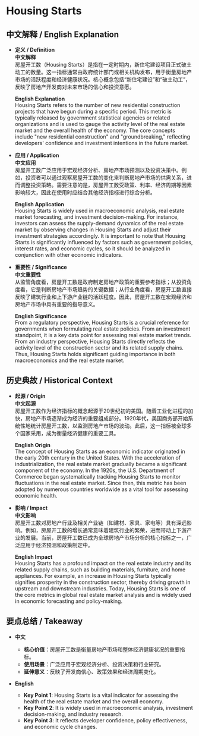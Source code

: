 # Housing Starts

## 中文解释 / English Explanation

* **定义 / Definition**  
  **中文解释**  
  房屋开工数（Housing Starts）是指在一定时期内，新住宅建设项目正式破土动工的数量。这一指标通常由政府统计部门或相关机构发布，用于衡量房地产市场的活跃程度和经济健康状况。核心概念包括“新住宅建设”和“破土动工”，反映了房地产开发商对未来市场的信心和投资意愿。  

  **English Explanation**  
  Housing Starts refers to the number of new residential construction projects that have begun during a specific period. This metric is typically released by government statistical agencies or related organizations and is used to gauge the activity level of the real estate market and the overall health of the economy. The core concepts include "new residential construction" and "groundbreaking," reflecting developers' confidence and investment intentions in the future market.

* **应用 / Application**  
  **中文应用**  
  房屋开工数广泛应用于宏观经济分析、房地产市场预测以及投资决策中。例如，投资者可以通过观察房屋开工数的变化来判断房地产市场的供需关系，进而调整投资策略。需要注意的是，房屋开工数受政策、利率、经济周期等因素影响较大，因此在使用时应结合其他经济指标进行综合分析。  

  **English Application**  
  Housing Starts is widely used in macroeconomic analysis, real estate market forecasting, and investment decision-making. For instance, investors can assess the supply-demand dynamics of the real estate market by observing changes in Housing Starts and adjust their investment strategies accordingly. It is important to note that Housing Starts is significantly influenced by factors such as government policies, interest rates, and economic cycles, so it should be analyzed in conjunction with other economic indicators.

* **重要性 / Significance**  
  **中文重要性**  
  从监管角度看，房屋开工数是政府制定房地产政策的重要参考指标；从投资角度看，它是判断房地产市场趋势的关键数据；从行业角度看，房屋开工数直接反映了建筑行业和上下游产业链的活跃程度。因此，房屋开工数在宏观经济和房地产市场中具有重要的指导意义。  

  **English Significance**  
  From a regulatory perspective, Housing Starts is a crucial reference for governments when formulating real estate policies. From an investment standpoint, it is a key data point for assessing real estate market trends. From an industry perspective, Housing Starts directly reflects the activity level of the construction sector and its related supply chains. Thus, Housing Starts holds significant guiding importance in both macroeconomics and the real estate market.

## 历史典故 / Historical Context

* **起源 / Origin**  
  **中文起源**  
  房屋开工数作为经济指标的概念起源于20世纪初的美国。随着工业化进程的加快，房地产市场逐渐成为经济的重要组成部分。1920年代，美国商务部开始系统性地统计房屋开工数，以监测房地产市场的波动。此后，这一指标被全球多个国家采用，成为衡量经济健康的重要工具。  

  **English Origin**  
  The concept of Housing Starts as an economic indicator originated in the early 20th century in the United States. With the acceleration of industrialization, the real estate market gradually became a significant component of the economy. In the 1920s, the U.S. Department of Commerce began systematically tracking Housing Starts to monitor fluctuations in the real estate market. Since then, this metric has been adopted by numerous countries worldwide as a vital tool for assessing economic health.

* **影响 / Impact**  
  **中文影响**  
  房屋开工数对房地产行业及相关产业链（如建材、家具、家电等）具有深远影响。例如，房屋开工数的增长通常意味着建筑行业的繁荣，进而带动上下游产业的发展。当前，房屋开工数已成为全球房地产市场分析的核心指标之一，广泛应用于经济预测和政策制定中。  

  **English Impact**  
  Housing Starts has a profound impact on the real estate industry and its related supply chains, such as building materials, furniture, and home appliances. For example, an increase in Housing Starts typically signifies prosperity in the construction sector, thereby driving growth in upstream and downstream industries. Today, Housing Starts is one of the core metrics in global real estate market analysis and is widely used in economic forecasting and policy-making.

## 要点总结 / Takeaway

* **中文**  
  - **核心价值**：房屋开工数是衡量房地产市场和整体经济健康状况的重要指标。  
  - **使用场景**：广泛应用于宏观经济分析、投资决策和行业研究。  
  - **延伸意义**：反映了开发商信心、政策效果和经济周期变化。  

* **English**  
  - **Key Point 1**: Housing Starts is a vital indicator for assessing the health of the real estate market and the overall economy.  
  - **Key Point 2**: It is widely used in macroeconomic analysis, investment decision-making, and industry research.  
  - **Key Point 3**: It reflects developer confidence, policy effectiveness, and economic cycle changes.